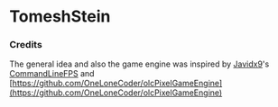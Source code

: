 # TomeshStein

### Credits
The general idea and also the game engine was inspired by [Javidx9](https://github.com/OneLoneCoder)'s [CommandLineFPS](https://github.com/OneLoneCoder/CommandLineFPS) and [https://github.com/OneLoneCoder/olcPixelGameEngine](https://github.com/OneLoneCoder/olcPixelGameEngine)
